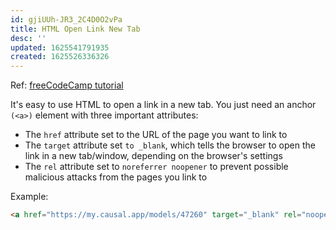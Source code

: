```yaml
---
id: gjiUUh-JR3_2C4D0O2vPa
title: HTML Open Link New Tab
desc: ''
updated: 1625541791935
created: 1625526336326
---
```


Ref: [freeCodeCamp tutorial](https://www.freecodecamp.org/news/how-to-use-html-to-open-link-in-new-tab/)

It's easy to use HTML to open a link in a new tab. You just need an anchor `(<a>)` element with three important attributes:

- The `href` attribute set to the URL of the page you want to link to
- The `target` attribute set `to _blank`, which tells the browser to open the link in a new tab/window, depending on the browser's settings
- The `rel` attribute set to `noreferrer noopener` to prevent possible malicious attacks from the pages you link to

Example:
```html
<a href="https://my.causal.app/models/47260" target="_blank" rel="noopener noreferrer"></a>
```
